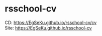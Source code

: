 # rsschool-cv
CD: https://EgSeKu.github.io/rsschool-cv/cv<br>
Site: https://EgSeKu.github.io/rsschool-cv

